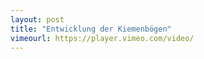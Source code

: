 ```yaml
---
layout: post
title: "Entwicklung der Kiemenbögen"
vimeourl: https://player.vimeo.com/video/
---
```


